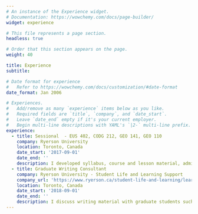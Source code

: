 ```yaml
---
# An instance of the Experience widget.
# Documentation: https://wowchemy.com/docs/page-builder/
widget: experience

# This file represents a page section.
headless: true

# Order that this section appears on the page.
weight: 40

title: Experience
subtitle:

# Date format for experience
#   Refer to https://wowchemy.com/docs/customization/#date-format
date_format: Jan 2006

# Experiences.
#   Add/remove as many `experience` items below as you like.
#   Required fields are `title`, `company`, and `date_start`.
#   Leave `date_end` empty if it's your current employer.
#   Begin multi-line descriptions with YAML's `|2-` multi-line prefix.
experience:
  - title: Sessional  - EUS 402, CODG 212, GEO 141, GEO 110
    company: Ryerson University
    location: Toronto, Canada
    date_start: '2017-09-01'
    date_end: ''
    description: I developed syllabus, course and lesson material, administered grades, lectured, and conducted labs for Geostatistics, inferential statistics, GIS, and Physical Geography courses.
  - title: Graduate Writing Consultant
    company: Ryerson University - Student Life and Learning Support
    company_url: 'https://www.ryerson.ca/student-life-and-learning/learning-support/'
    location: Toronto, Canada
    date_start: '2018-09-01'
    date_end: ''
    description: I discuss writing material with graduate students such as Thesis, grants, and assignments on how  improve a student’s writing. 
---
```


